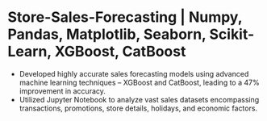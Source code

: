 # Store-Sales-Forecasting | Numpy, Pandas, Matplotlib, Seaborn, Scikit-Learn, XGBoost, CatBoost

-	Developed highly accurate sales forecasting models using advanced machine learning techniques – XGBoost and CatBoost, leading to a 47% improvement in accuracy.
-	Utilized Jupyter Notebook to analyze vast sales datasets encompassing transactions, promotions, store details, holidays, and economic factors.

